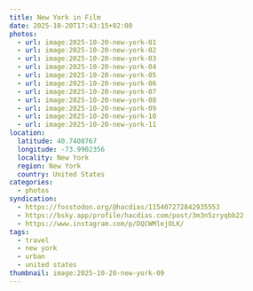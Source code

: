 ```yaml
---
title: New York in Film
date: 2025-10-20T17:43:15+02:00
photos:
  - url: image:2025-10-20-new-york-01
  - url: image:2025-10-20-new-york-02
  - url: image:2025-10-20-new-york-03
  - url: image:2025-10-20-new-york-04
  - url: image:2025-10-20-new-york-05
  - url: image:2025-10-20-new-york-06
  - url: image:2025-10-20-new-york-07
  - url: image:2025-10-20-new-york-08
  - url: image:2025-10-20-new-york-09
  - url: image:2025-10-20-new-york-10
  - url: image:2025-10-20-new-york-11
location:
  latitude: 40.7408767
  longitude: -73.9902356
  locality: New York
  region: New York
  country: United States
categories:
  - photos
syndication:
  - https://fosstodon.org/@hacdias/115407272842935553
  - https://bsky.app/profile/hacdias.com/post/3m3n5zryqbb22
  - https://www.instagram.com/p/DQCWMlejOLK/
tags:
  - travel
  - new york
  - urban
  - united states
thumbnail: image:2025-10-20-new-york-09
---
```


<style>
.fg-2025-10-20-new-york {
  grid-template-areas:
    "a b"
    "c c"
    "d e"
    "f g"
    "h h"
    "i j"
    "k k";
}

.fg-2025-10-20-new-york> *:nth-child(1) { grid-area: a; }
.fg-2025-10-20-new-york> *:nth-child(2) { grid-area: b; }
.fg-2025-10-20-new-york> *:nth-child(3) { grid-area: c; }
.fg-2025-10-20-new-york> *:nth-child(4) { grid-area: d; }
.fg-2025-10-20-new-york> *:nth-child(5) { grid-area: e; }
.fg-2025-10-20-new-york> *:nth-child(6) { grid-area: f; }
.fg-2025-10-20-new-york> *:nth-child(7) { grid-area: g; }
.fg-2025-10-20-new-york> *:nth-child(8) { grid-area: h; }
.fg-2025-10-20-new-york> *:nth-child(9) { grid-area: i; }
.fg-2025-10-20-new-york> *:nth-child(10) { grid-area: j; }
.fg-2025-10-20-new-york> *:nth-child(11) { grid-area: k; }
</style>
